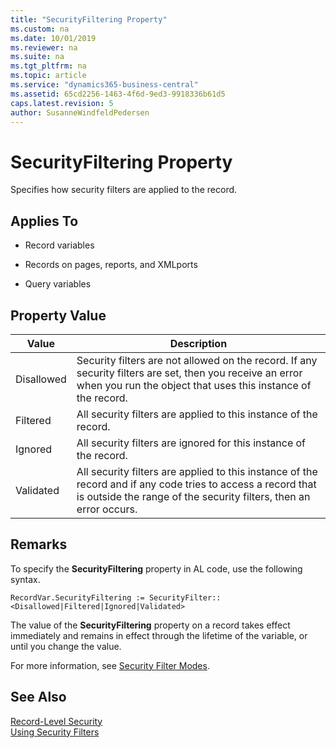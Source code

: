 ```yaml
---
title: "SecurityFiltering Property"
ms.custom: na
ms.date: 10/01/2019
ms.reviewer: na
ms.suite: na
ms.tgt_pltfrm: na
ms.topic: article
ms.service: "dynamics365-business-central"
ms.assetid: 65cd2256-1463-4f6d-9ed3-9918336b61d5
caps.latest.revision: 5
author: SusanneWindfeldPedersen
---
```


 

# SecurityFiltering Property
Specifies how security filters are applied to the record.  
  
## Applies To  
  
-   Record variables  
  
-   Records on pages, reports, and XMLports  
  
-   Query variables  
  
## Property Value  
  
|Value|Description|  
|-----------|-----------------|  
|Disallowed|Security filters are not allowed on the record. If any security filters are set, then you receive an error when you run the object that uses this instance of the record.|  
|Filtered|All security filters are applied to this instance of the record.|  
|Ignored|All security filters are ignored for this instance of the record.|  
|Validated|All security filters are applied to this instance of the record and if any code tries to access a record that is outside the range of the security filters, then an error occurs.|  
  
## Remarks  
 To specify the **SecurityFiltering** property in AL code, use the following syntax.  
  
```  
RecordVar.SecurityFiltering := SecurityFilter::<Disallowed|Filtered|Ignored|Validated>  
```  
  
 The value of the **SecurityFiltering** property on a record takes effect immediately and remains in effect through the lifetime of the variable, or until you change the value. 

 For more information, see [Security Filter Modes](../../security/Security-Filters.md). 
  
## See Also  
[Record-Level Security](../../security/data-security.md)   
[Using Security Filters](../../security/security-filters.md)   
